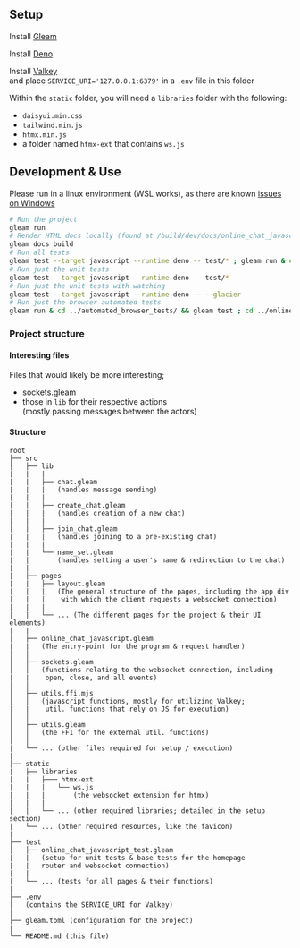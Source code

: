 ## Setup

Install [Gleam](https://gleam.run/getting-started/installing/)

Install [Deno](https://docs.deno.com/runtime/#install-deno)

Install [Valkey](https://valkey.io/topics/installation/)<br> and place
`SERVICE_URI='127.0.0.1:6379'` in a `.env` file in this folder

Within the `static` folder, you will need a `libraries` folder with the
following:

- `daisyui.min.css`
- `tailwind.min.js`
- `htmx.min.js`
- a folder named `htmx-ext` that contains `ws.js`

## Development & Use

Please run in a linux environment (WSL works), as there are known
[issues on Windows](https://github.com/MystPi/glen/issues/5)

```sh
# Run the project
gleam run
# Render HTML docs locally (found at /build/dev/docs/online_chat_javascript/)
gleam docs build
# Run all tests
gleam test --target javascript --runtime deno -- test/* ; gleam run & cd ../automated_browser_tests/ && gleam test ; cd ../online_chat_javascript ; pkill deno
# Run just the unit tests
gleam test --target javascript --runtime deno -- test/*
# Run just the unit tests with watching
gleam test --target javascript --runtime deno -- --glacier
# Run just the browser automated tests
gleam run & cd ../automated_browser_tests/ && gleam test ; cd ../online_chat_javascript ; pkill deno
```


### Project structure

#### Interesting files
Files that would likely be more interesting;
- sockets.gleam
- those in `lib` for their respective actions<br>(mostly passing messages between the actors)

#### Structure

<!-- prettier-ignore-start -->

```
root
├── src
│   ├── lib
|   |   |
|   |   ├── chat.gleam
|   |   |   (handles message sending)
|   |   |
|   |   ├── create_chat.gleam
|   |   |   (handles creation of a new chat)
|   |   |
|   |   ├── join_chat.gleam
|   |   |   (handles joining to a pre-existing chat)
|   |   |
|   |   └── name_set.gleam
|   |       (handles setting a user's name & redirection to the chat)
|   |
|   ├── pages
|   |   ├── layout.gleam
|   |   |   (The general structure of the pages, including the app div
|   |   |    with which the client requests a websocket connection)
|   |   |
|   |   └── ... (The different pages for the project & their UI elements)
|   |
│   ├── online_chat_javascript.gleam
|   |   (The entry-point for the program & request handler)
│   │
│   ├── sockets.gleam
│   │   (functions relating to the websocket connection, including
|   |    open, close, and all events)
│   │
│   ├── utils.ffi.mjs
│   │   (javascript functions, mostly for utilizing Valkey;
|   |    util. functions that rely on JS for execution)
│   │
│   ├── utils.gleam
│   │   (the FFI for the external util. functions)
│   │
|   └── ... (other files required for setup / execution)
|
├── static
|   ├── libraries
|   |   ├─── htmx-ext
|   |   |   └── ws.js
|   |   |       (the websocket extension for htmx)
|   |   |
|   |   └── ... (other required libraries; detailed in the setup section)
|   └── ... (other required resources, like the favicon)
|
├── test
│   ├── online_chat_javascript_test.gleam
|   |   (setup for unit tests & base tests for the homepage 
|   |   router and websocket connection)
|   |
|   └── ... (tests for all pages & their functions)
|
├── .env
|   (contains the SERVICE_URI for Valkey)
│
├── gleam.toml (configuration for the project)
|
└── README.md (this file)
```

<!-- prettier-ignore-end -->